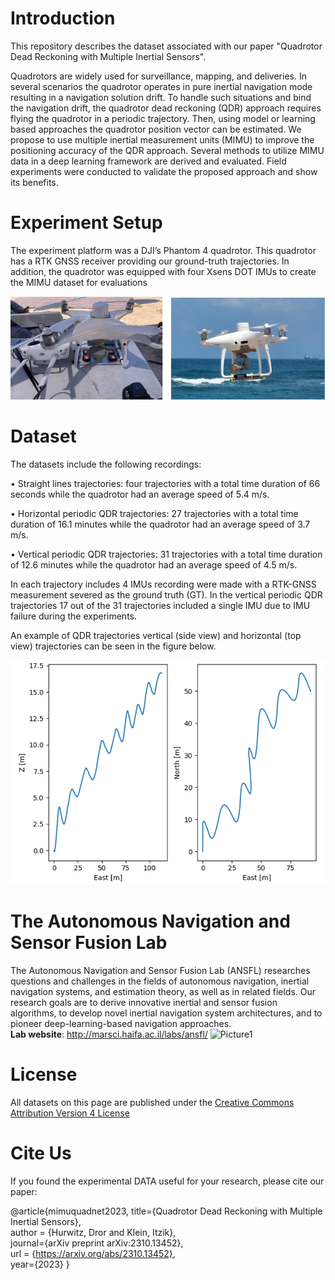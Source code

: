 # Introduction

This repository describes the dataset associated with our paper "Quadrotor Dead Reckoning with Multiple Inertial Sensors".   

Quadrotors are widely used for surveillance, mapping, and deliveries. In several scenarios the quadrotor operates in pure inertial navigation mode resulting in a navigation solution drift.  To handle such situations and bind the navigation drift, the quadrotor dead reckoning (QDR) approach requires flying the quadrotor in a periodic trajectory. Then, using model or learning based approaches the quadrotor position vector can be estimated. We propose to use multiple inertial measurement units (MIMU) to improve the positioning accuracy of the QDR approach. Several methods to utilize MIMU data in a deep learning framework are derived and evaluated. Field experiments were conducted to validate the proposed approach and show its benefits. 

# Experiment Setup
The experiment platform was a DJI’s Phantom 4 quadrotor. This quadrotor has a RTK GNSS receiver providing our ground-truth trajectories. In addition, the quadrotor was equipped with four Xsens DOT IMUs to create the MIMU dataset for evaluations

![alt text](https://github.com/ansfl/Quadrotor-Dead-Reckoning-with-Multiple-Inertial-Sensors/blob/main/2033_ISS_HurwitzKlein_Fig7.png?raw=true)

# Dataset
The datasets include the following recordings:

•	Straight lines trajectories: four trajectories with a total time duration of 66 seconds while the quadrotor had an average speed of 5.4 m/s. 

•	Horizontal periodic QDR trajectories: 27 trajectories with a total time duration of 16.1 minutes while the quadrotor had an average speed of 3.7 m/s.

•	Vertical periodic QDR trajectories: 31 trajectories with a total time duration of 12.6 minutes while the quadrotor had an average speed of 4.5 m/s.

In each trajectory includes 4 IMUs recording were made with a RTK-GNSS measurement severed as the ground truth (GT).  In the vertical periodic QDR trajectories 17 out of the 31 trajectories included a single IMU due to IMU failure during the experiments. 

An example of QDR trajectories vertical (side view) and horizontal (top view) trajectories can be seen in the figure below.

![alt text](https://github.com/ansfl/Quadrotor-Dead-Reckoning-with-Multiple-Inertial-Sensors/blob/main/2033_ISS_HurwitzKlein_Fig8.png?raw=true)

# The Autonomous Navigation and Sensor Fusion Lab
The Autonomous Navigation and Sensor Fusion Lab (ANSFL) researches questions and challenges in the fields of autonomous navigation, inertial navigation systems, and estimation theory, as well as in related fields. Our research goals are to derive innovative inertial and sensor fusion algorithms, to develop novel inertial navigation system architectures, and to pioneer deep-learning-based navigation approaches.\
**Lab website**:  http://marsci.haifa.ac.il/labs/ansfl/ 
![Picture1](https://user-images.githubusercontent.com/93155156/143600162-787b7824-a863-46e2-ac19-ad6292a7c006.png)

# License
All datasets on this page are published under the [Creative Commons Attribution Version 4 License](https://creativecommons.org/licenses/by/4.0/legalcode)

# Cite Us
If you found the experimental DATA useful for your research, please cite our paper:

 @article{mimuquadnet2023,
  title={Quadrotor Dead Reckoning with Multiple Inertial Sensors},   
  author = {Hurwitz, Dror and Klein, Itzik},   
  journal={arXiv preprint arXiv:2310.13452},   
  url = {https://arxiv.org/abs/2310.13452},   
  year={2023}
}
 ```
 

